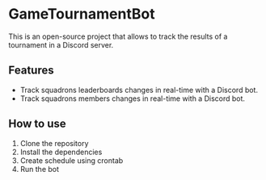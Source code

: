 # GameTournamentBot

This is an open-source project that allows to track the results of a tournament in a Discord server.


## Features
- Track squadrons leaderboards changes in real-time with a Discord bot.
- Track squadrons members changes in real-time with a Discord bot.

## How to use
1. Clone the repository
2. Install the dependencies
3. Create schedule using crontab
4. Run the bot
